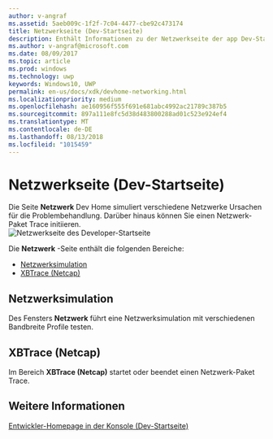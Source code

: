 ```yaml
---
author: v-angraf
ms.assetid: 5aeb009c-1f2f-7c04-4477-cbe92c473174
title: Netzwerkseite (Dev-Startseite)
description: Enthält Informationen zu der Netzwerkseite der app Dev-Startseite für Xbox ein.
ms.author: v-angraf@microsoft.com
ms.date: 08/09/2017
ms.topic: article
ms.prod: windows
ms.technology: uwp
keywords: Windows10, UWP
permalink: en-us/docs/xdk/devhome-networking.html
ms.localizationpriority: medium
ms.openlocfilehash: ae160956f555f691e681abc4992ac21789c387b5
ms.sourcegitcommit: 897a111e8fc5d38d483800288ad01c523e924ef4
ms.translationtype: MT
ms.contentlocale: de-DE
ms.lasthandoff: 08/13/2018
ms.locfileid: "1015459"
---
```

# <a name="networking-page-dev-home"></a>Netzwerkseite (Dev-Startseite)
   
  
Die Seite **Netzwerk** Dev Home simuliert verschiedene Netzwerke Ursachen für die Problembehandlung. Darüber hinaus können Sie einen Netzwerk-Paket Trace initiieren.   
 ![Netzwerkseite des Developer-Startseite](images/devhome_networking.png)   
  
Die **Netzwerk** -Seite enthält die folgenden Bereiche:   
 
   *  [Netzwerksimulation](#ID4EEB)  
   *  [XBTrace (Netcap)](#ID4EOB)  

 
<a id="ID4EEB"></a>

   

## <a name="network-simulation"></a>Netzwerksimulation  
   
  
Des Fensters **Netzwerk** führt eine Netzwerksimulation mit verschiedenen Bandbreite Profile testen.   
  
<a id="ID4EOB"></a>

   

## <a name="xbtrace-netcap"></a>XBTrace (Netcap)  
   
  
Im Bereich **XBTrace (Netcap)** startet oder beendet einen Netzwerk-Paket Trace.   
  
<a id="ID4E2B"></a>

   

## <a name="see-also"></a>Weitere Informationen  
 [Entwickler-Homepage in der Konsole (Dev-Startseite)](dev-home.md)

  